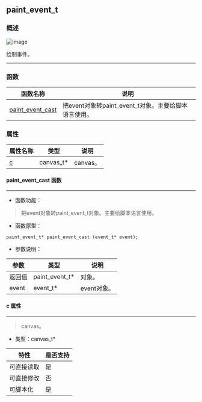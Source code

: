 ## paint\_event\_t
### 概述
![image](images/paint_event_t_0.png)

 绘制事件。


----------------------------------
### 函数
<p id="paint_event_t_methods">

| 函数名称 | 说明 | 
| -------- | ------------ | 
| <a href="#paint_event_t_paint_event_cast">paint\_event\_cast</a> | 把event对象转paint_event_t对象。主要给脚本语言使用。 |
### 属性
<p id="paint_event_t_properties">

| 属性名称 | 类型 | 说明 | 
| -------- | ----- | ------------ | 
| <a href="#paint_event_t_c">c</a> | canvas\_t* | canvas。 |
#### paint\_event\_cast 函数
-----------------------

* 函数功能：

> <p id="paint_event_t_paint_event_cast"> 把event对象转paint_event_t对象。主要给脚本语言使用。




* 函数原型：

```
paint_event_t* paint_event_cast (event_t* event);
```

* 参数说明：

| 参数 | 类型 | 说明 |
| -------- | ----- | --------- |
| 返回值 | paint\_event\_t* | 对象。 |
| event | event\_t* | event对象。 |
#### c 属性
-----------------------
> <p id="paint_event_t_c"> canvas。



* 类型：canvas\_t*

| 特性 | 是否支持 |
| -------- | ----- |
| 可直接读取 | 是 |
| 可直接修改 | 否 |
| 可脚本化   | 是 |

